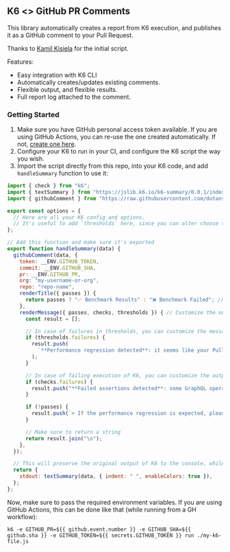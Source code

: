 ## K6 <> GitHub PR Comments

This library automatically creates a report from K6 execution, and publishes it as a GitHub comment to your Pull Request.

Thanks to [Kamil Kisiela](https://github.com/kamilkisiela/) for the initial script.

Features:
* Easy integration with K6 CLI
* Automatically creates/updates existing comments.
* Flexible output, and flexible results.
* Full report log attached to the comment.

### Getting Started

1. Make sure you have GitHub personal access token available. If you are using GitHub Actions, you can re-use the one created automatically. If not, [create one here](https://docs.github.com/en/authentication/keeping-your-account-and-data-secure/creating-a-personal-access-token).
2. Configure your K6 to run in your CI, and configure the K6 script the way you wish. 
3. Import the script directly from this repo, into your K6 code, and add `handleSummary` function to use it:

```js
import { check } from "k6";
import { textSummary } from "https://jslib.k6.io/k6-summary/0.0.1/index.js";
import { githubComment } from "https://raw.githubusercontent.com/dotansimha/k6-github-pr-comment/master/lib.js";

export const options = {
  // Here are all your K6 config and options.
  // It's useful to add `thresholds` here, since you can alter choose to fail the PR based on that.
};

// Add this function and make sure it's exported
export function handleSummary(data) {
  githubComment(data, {
    token: __ENV.GITHUB_TOKEN, 
    commit: __ENV.GITHUB_SHA,
    pr: __ENV.GITHUB_PR,
    org: "my-username-or-org",
    repo: "repo-name",
    renderTitle({ passes }) {
      return passes ? "✅ Benchmark Results" : "❌ Benchmark Failed"; // Here you can choose how to build the title
    },
    renderMessage({ passes, checks, thresholds }) { // Customize the output and the comment text
      const result = [];

      // In case of failures in thresholds, you can customize the message
      if (thresholds.failures) {
        result.push(
          `**Performance regression detected**: it seems like your Pull Request adds some extra latency to the GraphQL requests, or to envelop runtime.`
        );
      }

      // In case of failing execution of K6, you can customize the output
      if (checks.failures) {
        result.push("**Failed assertions detected**: some GraphQL operations included in the loadtest are failing.");
      }

      if (!passes) {
        result.push(`> If the performance regression is expected, please increase the failing threshold.`);
      }

      // Make sure to return a string
      return result.join("\n");
    },
  });

  // This will preserve the original output of K6 to the console, while still publishing to GH.
  return {
    stdout: textSummary(data, { indent: " ", enableColors: true }),
  };
};
```

Now, make sure to pass the required environment variables. If you are using GitHub Actions, this can be done like that (while running from a GH workflow): 

```
k6 -e GITHUB_PR=${{ github.event.number }} -e GITHUB_SHA=${{ github.sha }} -e GITHUB_TOKEN=${{ secrets.GITHUB_TOKEN }} run ./my-k6-file.js 
```